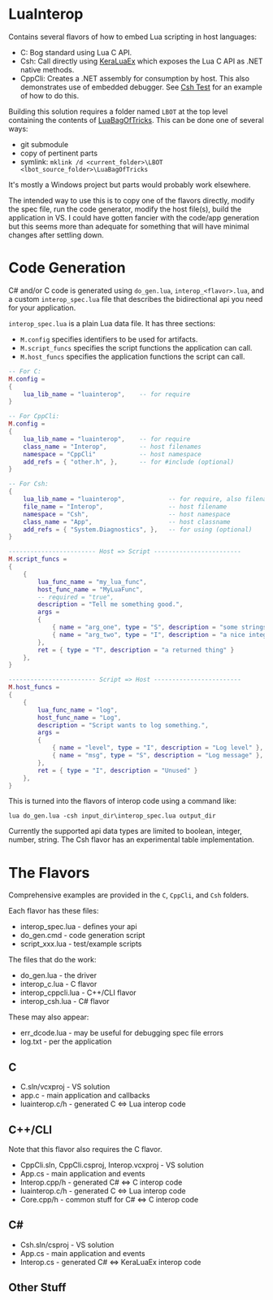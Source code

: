 # LuaInterop

Contains several flavors of how to embed Lua scripting in host languages:

- C: Bog standard using Lua C API.
- Csh: Call directly using [KeraLuaEx](KeraLuaEx/README.md) which exposes the Lua C API as .NET native methods.
- CppCli: Creates a .NET assembly for consumption by host. This also demonstrates use of embedded debugger.
  See [Csh Test](Test/Csh) for an example of how to do this.

Building this solution requires a folder named `LBOT` at the top level containing the contents of
  [LuaBagOfTricks](https://github.com/cepthomas/LuaBagOfTricks). This can be done one of several ways:
  - git submodule
  - copy of pertinent parts
  - symlink: `mklink /d <current_folder>\LBOT <lbot_source_folder>\LuaBagOfTricks`

It's mostly a Windows project but parts would probably work elsewhere.

The intended way to use this is to copy one of the flavors directly, modify the spec file, run the code generator,
modify the host file(s), build the application in VS.
I could have gotten fancier with the code/app generation but this seems more than adequate for something that
will have minimal changes after settling down.

# Code Generation

C# and/or C code is generated using `do_gen.lua`, `interop_<flavor>.lua`, and a custom `interop_spec.lua`
file that describes the bidirectional api you need for your application.

`interop_spec.lua` is a plain Lua data file. It has three sections:
  - `M.config` specifies identifiers to be used for artifacts.
  - `M.script_funcs` specifies the script functions the application can call.
  - `M.host_funcs` specifies the application functions the script can call.

```lua
-- For C:
M.config =
{
    lua_lib_name = "luainterop",    -- for require
}

-- For CppCli:
M.config =
{
    lua_lib_name = "luainterop",    -- for require
    class_name = "Interop",         -- host filenames
    namespace = "CppCli"            -- host namespace
    add_refs = { "other.h", },      -- for #include (optional)
}

-- For Csh:
{
    lua_lib_name = "luainterop",            -- for require, also filename
    file_name = "Interop",                  -- host filename
    namespace = "Csh",                      -- host namespace
    class_name = "App",                     -- host classname
    add_refs = { "System.Diagnostics", },   -- for using (optional)
}

------------------------ Host => Script ------------------------
M.script_funcs =
{
    {
        lua_func_name = "my_lua_func",
        host_func_name = "MyLuaFunc",
        -- required = "true",
        description = "Tell me something good.",
        args =
        {
            { name = "arg_one", type = "S", description = "some strings" },
            { name = "arg_two", type = "I", description = "a nice integer" },
        },
        ret = { type = "T", description = "a returned thing" }
    },
}

------------------------ Script => Host ------------------------
M.host_funcs =
{
    {
        lua_func_name = "log",
        host_func_name = "Log",
        description = "Script wants to log something.",
        args =
        {
            { name = "level", type = "I", description = "Log level" },
            { name = "msg", type = "S", description = "Log message" },
        },
        ret = { type = "I", description = "Unused" }
    },
}
```

This is turned into the flavors of interop code using a command like:
```
lua do_gen.lua -csh input_dir\interop_spec.lua output_dir
```

Currently the supported api data types are limited to boolean, integer, number, string.
The Csh flavor has an experimental table implementation.

# The Flavors

Comprehensive examples are provided in the `C`, `CppCli`, and `Csh` folders.

Each flavor has these files:
- interop_spec.lua - defines your api
- do_gen.cmd - code generation script
- script_xxx.lua - test/example scripts

The files that do the work:
- do_gen.lua - the driver
- interop_c.lua - C flavor
- interop_cppcli.lua - C++/CLI flavor
- interop_csh.lua - C# flavor

These may also appear:
- err_dcode.lua - may be useful for debugging spec file errors
- log.txt - per the application

## C
- C.sln/vcxproj - VS solution
- app.c - main application and callbacks
- luainterop.c/h - generated C <=> Lua interop code

## C++/CLI
Note that this flavor also requires the C flavor.

- CppCli.sln, CppCli.csproj, Interop.vcxproj - VS solution
- App.cs - main application and events
- Interop.cpp/h - generated C# <=> C interop code
- luainterop.c/h - generated C <=> Lua interop code
- Core.cpp/h - common stuff for C# <=> C interop code

## C#   
- Csh.sln/csproj - VS solution
- App.cs - main application and events
- Interop.cs - generated C# <=> KeraLuaEx interop code

## Other Stuff

